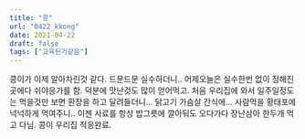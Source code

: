 ```yaml
---
title: "콩"
url: "0422_kkong"
date: 2021-04-22
draft: false
tags: ["교육된거같음"]
---
```

콩이가 이제 알아차린것 같다. 드문드문 실수하더니.. 어제오늘은 실수한번 없이 정해진 곳에다 쉬야응가를 함. 덕분에 맛난것도 많이 얻어먹고. 처음 우리집에 와서 일주일정도는 먹을것만 보면 환장을 하고 달려들더니... 닭고기 가슴살 간식에... 사람먹을 황태포에 넉넉하게 먹여주니.. 이젠 사료를 항상 밥그릇에 깔아둬도 오다가다 장난삼아 한두개 먹고 다님. 콩이 우리집 적응완료.
